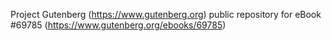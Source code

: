 Project Gutenberg (https://www.gutenberg.org) public repository for
eBook #69785 (https://www.gutenberg.org/ebooks/69785)
